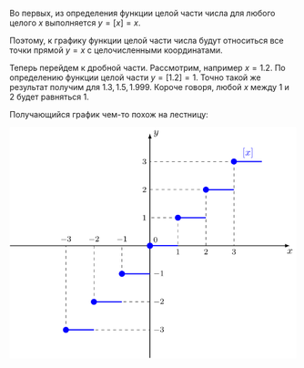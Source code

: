 Во первых, из определения функции целой части числа для любого целого $x$ выполняется $y=[x] = x$.

Поэтому, к графику функции целой части числа будут относиться все точки прямой $y=x$ с целочисленными координатами.

Теперь перейдем к дробной части. Рассмотрим, например $x=1.2$. По определению функции целой части $y = [1.2] = 1$.
Точно такой же результат получим для $1.3, 1.5, 1.999$. Короче говоря, любой $x$ между $1$ и $2$ будет равняться $1$.

Получающийся график чем-то похож на лестницу:

[![График функции целой части числа](images/int-part.svg)](images/int-part.svg)